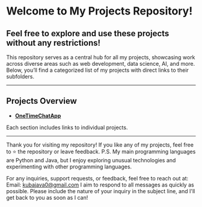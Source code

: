 # Welcome to My Projects Repository!
## Feel free to explore and use these projects without any restrictions!

This repository serves as a central hub for all my projects, showcasing work across diverse areas such as web development, data science, AI, and more.
Below, you’ll find a categorized list of my projects with direct links to their subfolders.

---

## Projects Overview
- **[OneTimeChatApp](https://github.com/Kubajava0/Kubajava0/tree/main/Projects/OneTimeChatApp)**   

Each section includes links to individual projects.

---

Thank you for visiting my repository! If you like any of my projects, feel free to ⭐️ the repository or leave feedback.
P.S. My main programming languages are Python and Java, but I enjoy exploring unusual technologies and experimenting with other programming languages.

For any inquiries, support requests, or feedback, feel free to reach out at:
Email: kubajava0@gmail.com
I aim to respond to all messages as quickly as possible. Please include the nature of your inquiry in the subject line, and I'll get back to you as soon as I can!
